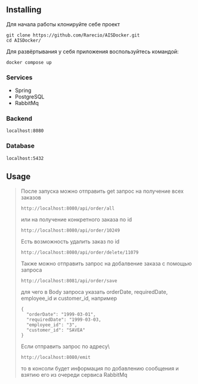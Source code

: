 
## Installing
Для начала работы клонируйте себе проект

```shell
git clone https://github.com/Rarecio/AISDocker.git
cd AISDocker/
```

Для развёртывания у себя приложения воспользуйтесь командой:

```shell
docker compose up
```

### Services
+ Spring 
+ PostgreSQL
+ RabbitMq

### Backend
```shell
localhost:8080
```
### Database
```shell
localhost:5432
```

## Usage
> После запуска можно отправить get запрос на получение всех заказов
> ```shell
> http://localhost:8080/api/order/all
> ```
> или на получение конкретного заказа по id
> ```shell
> http://localhost:8080/api/order/10249
> ```
> Есть возможность удалить заказ по id
> ```shell
> http://localhost:8080/api/order/delete/11079
> ```
> Также можно отправить запрос на добалвение заказа с помощью запроса
> ```shell
> http://localhost:8081/api/order/save
> ```
> для чего в Body запроса указать orderDate, requiredDate, employee_id и customer_id, например
> ```shell
> {
>   "orderDate": "1999-03-01",
>   "requiredDate": "1999-03-03,
>   "employee_id": "3",
>   "customer_id": "SAVEA"
> }
> ```
> Если отправить запрос по адресу\
> ```shell
> http://localhost:8080/emit
> ```
> то в консоли будет информация по добавлению сообщения и взятию его из очереди сервиса RabbitMq

